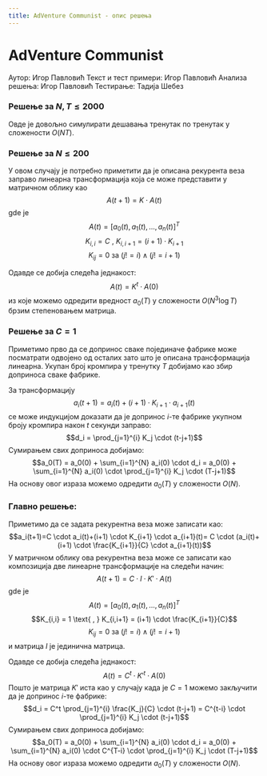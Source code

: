 ```yaml
---
title: AdVenture Communist - опис решења
---
```


# AdVenture Communist

Аутор: Игор Павловић
Текст и тест примери: Игор Павловић
Анализа решења: Игор Павловић
Тестирање: Тадија Шебез

### Решење за $N, T \leq 2000$

Овде је довољно симулирати дешавања тренутак по тренутак у сложености $O(NT)$.

### Решење за $N\leq 200$

У овом случају је потребно приметити да је описана рекурента веза заправо линеарна трансформација која се може представити у матричном облику кao
$$A(t+1)=K \cdot A(t)$$ gde је
$$A(t) = [a_0(t), a_1(t), ..., a_n(t)]^T$$
 $$K_{i,i} = C \text{  ,  } K_{i,i+1} = (i+1) \cdot K_{i+1}$$
 $$K_{ij}=0 \text{  за  } (j!=i) \wedge (j!=i+1)$$

Одавде се добија следећа једнакост:
$$A(t)=K^t \cdot A(0)$$
из које можемо одредити вредност $a_0(T)$ у сложености $O(N^3\log T)$ брзим степеновањем матрица.


### Решење за $C = 1$

Приметимо прво да се допринос сваке појединаче фабрике може посматрати одвојено од осталих зато што је описана трансформација линеарна. Укупан број кромпира у тренутку $T$ добијамо као збир доприноса сваке фабрике.

За трансформацију
$$a_i(t+1)=a_i(t)+(i+1) \cdot K_{i+1} \cdot  a_{i+1}(t)$$
се може индукцијом доказати да је допринос $i$-те фабрике укупном броју кромпира након $t$ секунди заправо:
$$d_i = \prod_{j=1}^{i} K_j \cdot (t-j+1)$$
Сумирањем свих доприноса добијамо:
$$a_0(T) = a_0(0) + \sum_{i=1}^{N} a_i(0) \cdot d_i = a_0(0) + \sum_{i=1}^{N} a_i(0) \cdot \prod_{j=1}^{i} K_j \cdot (T-j+1)$$
На основу овог израза можемо одредити $a_0(T)$ у сложености $O(N)$.

### Главно решење:

Приметимо да се задата рекурентна веза може записати као:
$$a_i(t+1)=C \cdot a_i(t)+(i+1) \cdot K_{i+1} \cdot a_{i+1}(t)= C \cdot (a_i(t)+(i+1) \cdot \frac{K_{i+1}}{C} \cdot a_{i+1}(t))$$
У матричном облику ова рекурентна веза може се записати као композиција две линеарне трансформације на следећи начин:
$$A(t+1)=C \cdot I \cdot K' \cdot A(t)$$ gde је
$$A(t) = [a_0(t), a_1(t), ..., a_n(t)]^T$$
 $$K_{i,i} = 1 \text{  ,  } K_{i,i+1} = (i+1) \cdot \frac{K_{i+1}}{C}$$
 $$K_{ij}=0 \text{  за  } (j!=i) \wedge (j!=i+1)$$
и матрица $I$ је јединична матрица.

Одавде се добија следећа једнакост:
$$A(t)=C^t \cdot K'^{t} \cdot A(0)$$
Пошто је матрица $K'$ иста као у случају када је $C=1$ можемо закључити да је допринос $i$-те фабрике:
$$d_i = C^t \prod_{j=1}^{i} \frac{K_j}{C} \cdot (t-j+1) = C^{t-i} \cdot \prod_{j=1}^{i} K_j \cdot (t-j+1)$$
Сумирањем свих доприноса добијамо:
$$a_0(T) = a_0(0) + \sum_{i=1}^{N} a_i(0) \cdot d_i = a_0(0) + \sum_{i=1}^{N} a_i(0) \cdot C^{T-i} \cdot \prod_{j=1}^{i} K_j \cdot (T-j+1)$$
На основу овог израза можемо одредити $a_0(T)$ у сложености $O(N)$.
